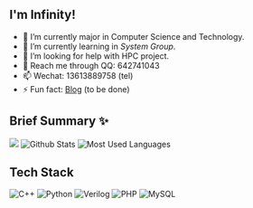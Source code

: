 ## I'm Infinity!
- 🔭 I’m currently major in Computer Science and Technology.
- 🌱 I’m currently learning in *System Group*.
- 🤔 I’m looking for help with HPC project.
- 💬 Reach me through QQ: 642741043
- 📫 Wechat: 13613889758 (tel)
- ⚡ Fun fact: [Blog](https://wonderful-me.github.io/) (to be done)
## Brief Summary ✨
![](https://visitor-badge.glitch.me/badge?page_id=Wonderful-Me.readme)
![Github Stats](https://github-readme-stats.vercel.app/api?username=Wonderful-Me&show_icons=true&theme=dark&count_private=true)
![Most Used Languages](https://github-readme-stats.vercel.app/api/top-langs/?username=Wonderful-Me&theme=dark&layout=compact)

## Tech Stack
![C++](https://img.shields.io/badge/-C++-192133?style=flat-square&logo=python&logoColor=white)
![Python](https://img.shields.io/badge/-Python-192133?style=flat-square&logo=python&logoColor=white)
![Verilog](https://img.shields.io/badge/-Verilog-192133?style=flat-square&logo=figma&logoColor=white)
![PHP](https://img.shields.io/badge/-PHP-192133?style=flat-square&logo=figma&logoColor=white)
![MySQL](https://img.shields.io/badge/-MySQL-192133?style=flat-square&logo=mysql&logoColor=white)

